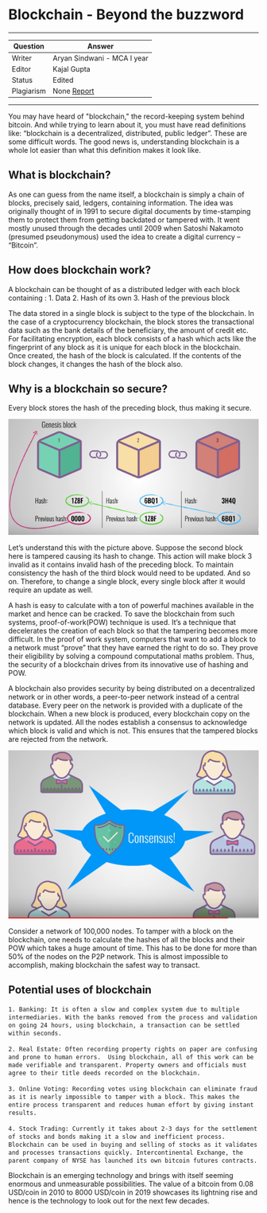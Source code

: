 # Blockchain - Beyond the buzzword

---

| Question   | Answer                                                            |
| ---------- | ----------------------------------------------------------------- |
| Writer     | Aryan Sindwani - MCA I year                                       |
| Editor     | Kajal Gupta                                                       |
| Status     | Edited                                                            |
| Plagiarism | None [Report](./plag-reports/plag-blockchain.pdf)                 |

---

You may have heard of "blockchain," the record-keeping system behind bitcoin. And while trying to learn about it, you must have read definitions like: “blockchain is a decentralized, distributed, public ledger”. These are some difficult words. The good news is, understanding blockchain is a whole lot easier than what this definition makes it look like. 

## What is blockchain?
As one can guess from the name itself, a blockchain is simply a chain of blocks, precisely said, ledgers, containing information. The idea was originally thought of in 1991 to secure digital documents by time-stamping them to protect them from getting backdated or tampered with. It went mostly unused through the decades until 2009 when Satoshi Nakamoto (presumed pseudonymous) used the idea to create a digital currency – “Bitcoin”.

## How does blockchain work?

A blockchain can be thought of as a distributed ledger with each block containing :
    1. Data
    2. Hash of its own
    3. Hash of the previous block

The data stored in a single block is subject to the type of the blockchain. In the case of a cryptocurrency blockchain, the block stores the transactional data such as the bank details of the beneficiary, the amount of credit etc. For facilitating encryption, each block consists of a hash which acts like the fingerprint of any block as it is unique for each block in the blockchain. Once created, the hash of the block is calculated. If the contents of the block changes, it changes the hash of the block also.

## Why is a blockchain so secure?

Every block stores the hash of the preceding block, thus making it secure.

![Img](../imgs/blockchain1.png)

Let’s understand this with the picture above. Suppose the second block here is tampered causing its hash to change. This action will make block 3 invalid as it contains invalid hash of the preceding block. To maintain consistency the hash of the third block would need to be updated. And so on. Therefore, to change a single block, every single block after it would require an update as well.

A hash is easy to calculate with a ton of powerful machines available in the market and hence can be cracked. To save the blockchain from such systems, proof-of-work(POW) technique is used. It’s a technique that decelerates the creation of each block so that the tampering becomes more difficult. In the proof of work system, computers that want to add a block to a network must “prove” that they have earned the right to do so. They prove their eligibility by solving a compound computational maths problem. Thus, the security of a blockchain drives from its innovative use of hashing and POW.

A blockchain also provides security by being distributed on a decentralized network or in other words, a peer-to-peer network instead of a central database. Every peer on the network is provided with a duplicate of the blockchain. When a new block is produced, every blockchain copy on the network is updated. All the nodes establish a consensus to acknowledge which block is valid and which is not. This ensures that the tampered blocks are rejected from the network.

![Img](../imgs/blockchain2.png)

Consider a network of 100,000 nodes. To tamper with a block on the blockchain, one needs to calculate the hashes of all the blocks and their POW which takes a huge amount of time. This has to be done for more than 50% of the nodes on the P2P network. This is almost impossible to accomplish, making blockchain the safest way to transact.

## Potential uses of blockchain

    1. Banking: It is often a slow and complex system due to multiple intermediaries. With the banks removed from the process and validation on going 24 hours, using blockchain, a transaction can be settled within seconds.

    2. Real Estate: Often recording property rights on paper are confusing and prone to human errors.  Using blockchain, all of this work can be made verifiable and transparent. Property owners and officials must agree to their title deeds recorded on the blockchain.

    3. Online Voting: Recording votes using blockchain can eliminate fraud as it is nearly impossible to tamper with a block. This makes the entire process transparent and reduces human effort by giving instant results.

    4. Stock Trading: Currently it takes about 2-3 days for the settlement of stocks and bonds making it a slow and inefficient process. Blockchain can be used in buying and selling of stocks as it validates and processes transactions quickly. Intercontinental Exchange, the parent company of NYSE has launched its own bitcoin futures contracts.

Blockchain is an emerging technology and brings with itself seeming enormous and unmeasurable possibilities. The value of a bitcoin from 0.08 USD/coin in 2010 to 8000 USD/coin in 2019 showcases its lightning rise and hence is the technology to look out for the next few decades.



